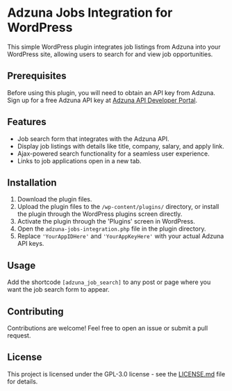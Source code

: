 # Adzuna Jobs Integration for WordPress

This simple WordPress plugin integrates job listings from Adzuna into your WordPress site, allowing users to search for and view job opportunities.

## Prerequisites

Before using this plugin, you will need to obtain an API key from Adzuna. Sign up for a free Adzuna API key at [Adzuna API Developer Portal](https://developer.adzuna.com).

## Features

- Job search form that integrates with the Adzuna API.
- Display job listings with details like title, company, salary, and apply link.
- Ajax-powered search functionality for a seamless user experience.
- Links to job applications open in a new tab.

## Installation

1. Download the plugin files.
2. Upload the plugin files to the `/wp-content/plugins/` directory, or install the plugin through the WordPress plugins screen directly.
3. Activate the plugin through the 'Plugins' screen in WordPress.
4. Open the `adzuna-jobs-integration.php` file in the plugin directory.
5. Replace `'YourAppIDHere'` and `'YourAppKeyHere'` with your actual Adzuna API keys.

## Usage

Add the shortcode `[adzuna_job_search]` to any post or page where you want the job search form to appear.

## Contributing

Contributions are welcome! Feel free to open an issue or submit a pull request.

## License

This project is licensed under the GPL-3.0 license - see the [LICENSE.md](https://github.com/trixxmanaty/adzuna-jobs-integration/blob/main/LICENSE) file for details.
